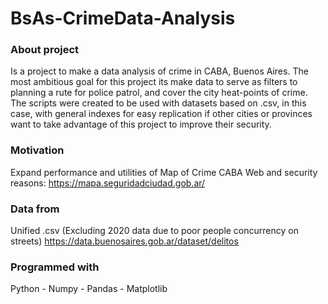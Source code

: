 # BsAs-CrimeData-Analysis
### About project
Is a project to make a data analysis of crime in CABA, Buenos Aires. 
The most ambitious goal for this project its make data to serve as filters to planning a rute for police patrol, and cover the city heat-points of crime.
The scripts were created to be used with datasets based on .csv, in this case, with general indexes for easy replication if other cities or provinces want to take advantage of this project to improve their security.
### Motivation
Expand performance and utilities of Map of Crime CABA Web and security reasons:
https://mapa.seguridadciudad.gob.ar/
### Data from
Unified .csv (Excluding 2020 data due to poor people concurrency on streets)
https://data.buenosaires.gob.ar/dataset/delitos
### Programmed with
Python - Numpy - Pandas - Matplotlib
